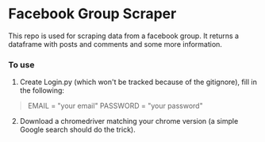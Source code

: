 # Facebook Group Scraper

This repo is used for scraping data from a facebook group. It returns a dataframe with posts and comments and some more information.

### To use
1. Create Login.py (which won't be tracked because of the gitignore), fill in the following:

> EMAIL = "your email"
> PASSWORD = "your password"

2. Download a chromedriver matching your chrome version (a simple Google search should do the trick).